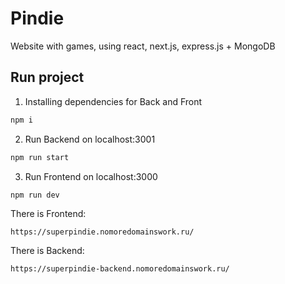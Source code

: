 # Pindie
Website with games, using react, next.js, express.js + MongoDB
<h2>Run project</h2>

1. Installing dependencies for Back and Front

```bash
npm i
```
2. Run Backend on localhost:3001

```bash
npm run start
```
3. Run Frontend on localhost:3000

```bash
npm run dev
```

<p>There is Frontend: </p>

```https://superpindie.nomoredomainswork.ru/```

<p>There is Backend:</p>

```https://superpindie-backend.nomoredomainswork.ru/```
